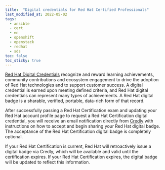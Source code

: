 ```yaml
---
title:  "Digital credentials for Red Hat Certified Professionals"
last_modified_at: 2022-05-02
tags:
  - ansible
  - cert
  - en
  - openshift
  - openstack
  - redhat
  - sds
toc: false
toc_sticky: true
---
```


[Red Hat Digital Credentials](https://www.redhat.com/en/about/digital-credential-program) recognize and reward learning achievements, community contributions and ecosystem engagement to drive the adoption of Red Hat technologies and to support customer success. A digital credential is earned upon meeting defined criteria, and Red Hat digital credentials can represent many types of achievements. A Red Hat digital badge is a sharable, verified, portable, data-rich form of that record.

After successfully passing a Red Hat Certification exam and updating your Red Hat account profile page to request a Red Hat Certification digital credential, you will receive an email notification directly from [Credly](https://www.youracclaim.com/organizations/red-hat-inc/badges) with instructions on how to accept and begin sharing your Red Hat digital badge. The acceptance of the Red Hat Certification digital badge is completely optional.

If your Red Hat Certification is current, Red Hat will retroactively issue a digital badge via Credly, which will be available and valid until the certification expires. If your Red Hat Certification expires, the digital badge will be updated to reflect this information.

<div data-iframe-width="490" data-iframe-height="270" data-share-badge-id="93b8e2a5-2a74-40da-8fa5-ce10051e8a80" data-share-badge-host="https://www.credly.com"></div><script type="text/javascript" async src="//cdn.credly.com/assets/utilities/embed.js"></script>

<div data-iframe-width="490" data-iframe-height="270" data-share-badge-id="e4179ed2-7efe-47d9-8b0f-222da8be5702" data-share-badge-host="https://www.credly.com"></div><script type="text/javascript" async src="//cdn.credly.com/assets/utilities/embed.js"></script>

<div data-iframe-width="490" data-iframe-height="270" data-share-badge-id="c2daa72f-b49a-41b0-90bf-e19a0261e49b" data-share-badge-host="https://www.credly.com"></div><script type="text/javascript" async src="//cdn.credly.com/assets/utilities/embed.js"></script>

<div data-iframe-width="490" data-iframe-height="270" data-share-badge-id="84e6d8ee-0ab3-4956-b414-5085786bd242" data-share-badge-host="https://www.credly.com"></div><script type="text/javascript" async src="//cdn.credly.com/assets/utilities/embed.js"></script>

<div data-iframe-width="490" data-iframe-height="270" data-share-badge-id="5a0d9575-8627-46ab-8c33-e84421112d59" data-share-badge-host="https://www.credly.com"></div><script type="text/javascript" async src="//cdn.credly.com/assets/utilities/embed.js"></script>

<div data-iframe-width="490" data-iframe-height="270" data-share-badge-id="9b58cf17-8004-4019-a5d5-832c03d6bd64" data-share-badge-host="https://www.credly.com"></div><script type="text/javascript" async src="//cdn.credly.com/assets/utilities/embed.js"></script>

<div data-iframe-width="490" data-iframe-height="270" data-share-badge-id="91692d68-4412-4122-9784-66791fd077b1" data-share-badge-host="https://www.credly.com"></div><script type="text/javascript" async src="//cdn.credly.com/assets/utilities/embed.js"></script>

<div data-iframe-width="490" data-iframe-height="270" data-share-badge-id="682bb758-284d-4542-bd3b-7ee36c3ac544" data-share-badge-host="https://www.credly.com"></div><script type="text/javascript" async src="//cdn.credly.com/assets/utilities/embed.js"></script>

<div data-iframe-width="490" data-iframe-height="270" data-share-badge-id="3b14670a-eaed-4990-b2d8-c304cb8a7015" data-share-badge-host="https://www.credly.com"></div><script type="text/javascript" async src="//cdn.credly.com/assets/utilities/embed.js"></script>

<div data-iframe-width="490" data-iframe-height="270" data-share-badge-id="0b2b0080-251d-4c67-b30c-d99e10098701" data-share-badge-host="https://www.credly.com"></div><script type="text/javascript" async src="//cdn.credly.com/assets/utilities/embed.js"></script>
